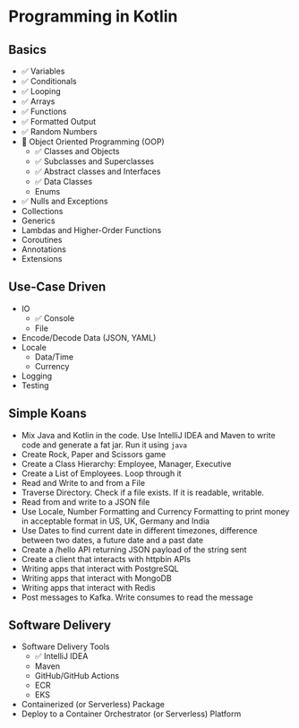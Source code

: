 # Programming in Kotlin

## Basics 
- ✅ Variables
- ✅ Conditionals
- ✅ Looping
- ✅ Arrays
- ✅ Functions
- ✅ Formatted Output
- ✅ Random Numbers 
- 🚧 Object Oriented Programming (OOP)
  + ✅ Classes and Objects
  + ✅ Subclasses and Superclasses
  + ✅ Abstract classes and Interfaces
  + ✅ Data Classes
  + Enums
- ✅ Nulls and Exceptions
- Collections
- Generics
- Lambdas and Higher-Order Functions
- Coroutines
- Annotations
- Extensions

## Use-Case Driven
- IO
  + ✅ Console
  + File
- Encode/Decode Data (JSON, YAML)
- Locale
  + Data/Time
  + Currency
- Logging
- Testing

## Simple Koans
- Mix Java and Kotlin in the code. Use IntelliJ IDEA and Maven to write code and generate a fat jar. Run it using `java`
- Create Rock, Paper and Scissors game
- Create a Class Hierarchy: Employee, Manager, Executive
- Create a List of Employees. Loop through it
- Read and Write to and from a File
- Traverse Directory. Check if a file exists. If it is readable, writable.
- Read from and write to a JSON file
- Use Locale, Number Formatting and Currency Formatting to print money in acceptable format in US, UK, Germany and India 
- Use Dates to find current date in different timezones, difference between two dates, a future date and a past date
- Create a /hello API returning JSON payload of the string sent
- Create a client that interacts with httpbin APIs
- Writing apps that interact with PostgreSQL
- Writing apps that interact with MongoDB
- Writing apps that interact with Redis
- Post messages to Kafka. Write consumes to read the message

## Software Delivery
- Software Delivery Tools
  + ✅ IntelliJ IDEA
  + Maven
  + GitHub/GitHub Actions
  + ECR
  + EKS
- Containerized (or Serverless) Package
- Deploy to a Container Orchestrator (or Serverless) Platform